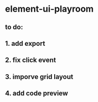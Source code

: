 # element-ui-playroom

## to do:
## 1. add export
## 2. fix click event
## 3. imporve grid layout
## 4. add code preview